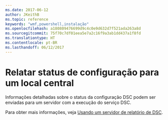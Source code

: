 ```yaml
---
ms.date: 2017-06-12
author: JKeithB
ms.topic: reference
keywords: "wmf,powershell,instalação"
ms.openlocfilehash: a180809476699d9c4c0e9d632d7f521ada263a8d
ms.sourcegitcommit: 75f70c7df01eea5e7a2c16f9a3ab1dd437a1f8fd
ms.translationtype: HT
ms.contentlocale: pt-BR
ms.lasthandoff: 06/12/2017
---
```

<a id="report-configuration-status-to-central-location" class="xliff"></a>
# Relatar status de configuração para um local central

Informações detalhadas sobre o status da configuração DSC podem ser enviadas para um servidor com a execução do serviço DSC. 

Para obter mais informações, veja [Usando um servidor de relatório de DSC](https://msdn.microsoft.com/powershell/dsc/reportserver).

